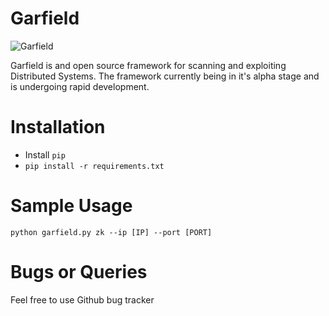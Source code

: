 # Garfield

![Garfield](http://www.threemoviebuffs.com/static/images/movieposters/garfield.jpg)

Garfield is and open source framework for scanning and exploiting Distributed Systems.
The framework currently being in it's alpha stage and is undergoing rapid development.

Installation
============================
- Install `pip`
- `pip install -r requirements.txt`

Sample Usage
============================
`python garfield.py zk --ip [IP] --port [PORT]`

Bugs or Queries
============================
Feel free to use Github bug tracker
